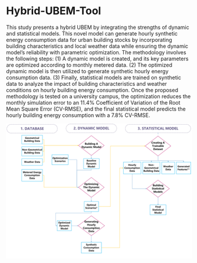# Hybrid-UBEM-Tool
This study presents a hybrid UBEM by integrating the strengths of dynamic and statistical models. This novel model can generate hourly synthetic energy consumption data for urban building stocks by incorporating building characteristics and local weather data while ensuring the dynamic model’s reliability with parametric optimization. The methodology involves the following steps: (1) A dynamic model is created, and its key parameters are optimized according to monthly metered data. (2) The optimized dynamic model is then utilized to generate synthetic hourly energy consumption data. (3) Finally, statistical models are trained on synthetic data to analyze the impact of building characteristics and weather conditions on hourly building energy consumption. Once the proposed methodology is tested on a university campus, the optimization reduces the monthly simulation error to an 11.4% Coefficient of Variation of the Root Mean Square Error (CV-RMSE), and the final statistical model predicts the hourly building energy consumption with a 7.8% CV-RMSE.

![Methodology Workflow](methodology_workflow.png)
